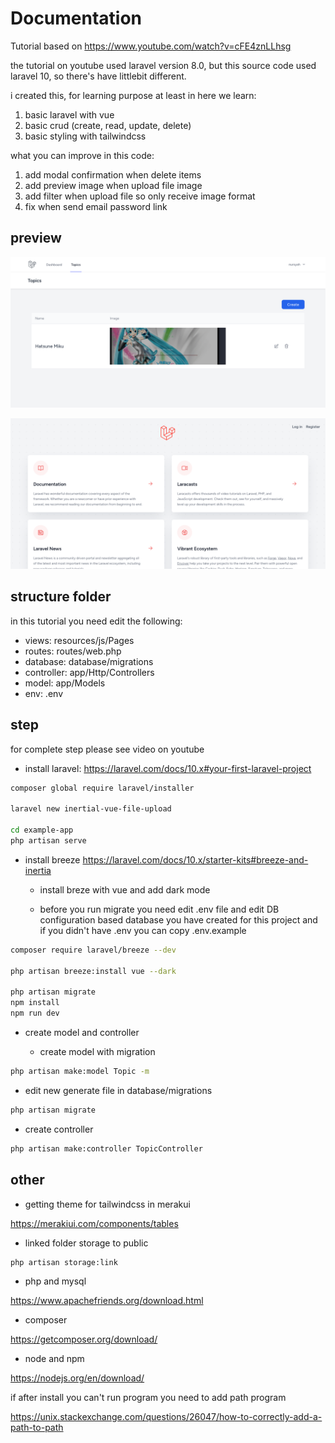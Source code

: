 # Documentation

Tutorial based on <https://www.youtube.com/watch?v=cFE4znLLhsg>

the tutorial on youtube used laravel version 8.0, but this source code used laravel 10, so there's have littlebit different.

i created this, for learning purpose at least in here we learn:

1. basic laravel with vue
2. basic crud (create, read, update, delete)
3. basic styling with tailwindcss

what you can improve in this code:

1. add modal confirmation when delete items
2. add preview image when upload file image
3. add filter when upload file so only receive image format
4. fix when send email password link

## preview

![ss1](/assets/ss1.png)

![ss2](/assets/ss2.png)


## structure folder

in this tutorial you need edit the following:

- views: resources/js/Pages
- routes: routes/web.php
- database: database/migrations
- controller: app/Http/Controllers
- model: app/Models
- env: .env

## step

for complete step please see video on youtube

- install laravel: <https://laravel.com/docs/10.x#your-first-laravel-project>

```bash
composer global require laravel/installer
 
laravel new inertial-vue-file-upload

cd example-app
php artisan serve
```

- install breeze <https://laravel.com/docs/10.x/starter-kits#breeze-and-inertia>

  - install breze with vue and add dark mode

  - before you run migrate you need edit .env file and edit DB configuration based database you have created for this project and if you didn't have .env you can copy .env.example

```bash
composer require laravel/breeze --dev

php artisan breeze:install vue --dark
 
php artisan migrate
npm install
npm run dev
```

- create model and controller

  - create model with migration

```bash
php artisan make:model Topic -m
```

- edit new generate file in database/migrations

```bash
php artisan migrate
```

- create controller

```bash
php artisan make:controller TopicController
```

## other

- getting theme for tailwindcss in merakui

<https://merakiui.com/components/tables>

- linked folder storage to public

```bash
php artisan storage:link
```

- php and mysql

<https://www.apachefriends.org/download.html>

- composer

<https://getcomposer.org/download/>

- node and npm

<https://nodejs.org/en/download/>


if after install you can't run program you need to add path program

<https://unix.stackexchange.com/questions/26047/how-to-correctly-add-a-path-to-path>
